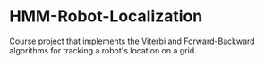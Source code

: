 # HMM-Robot-Localization
Course project that implements the Viterbi and Forward-Backward algorithms for tracking a robot's location on a grid. 
